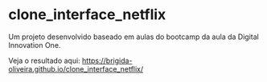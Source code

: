# clone_interface_netflix
Um projeto desenvolvido baseado em aulas do bootcamp da aula da Digital Innovation One.

Veja o resultado aqui: https://brigida-oliveira.github.io/clone_interface_netflix/
